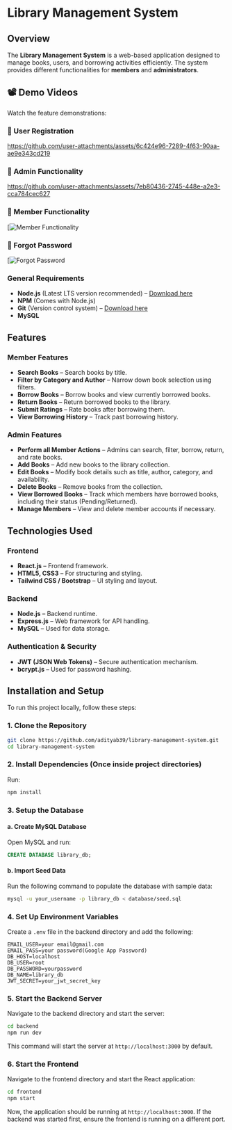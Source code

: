 
# Library Management System

## Overview

The **Library Management System** is a web-based application designed to manage books, users, and borrowing activities efficiently. The system provides different functionalities for **members** and **administrators**.

## 📽️ Demo Videos

Watch the feature demonstrations:

### 🔹 User Registration
https://github.com/user-attachments/assets/6c424e96-7289-4f63-90aa-ae9e343cd219

### 🔹 Admin Functionality
https://github.com/user-attachments/assets/7eb80436-2745-448e-a2e3-cca784cec627

### 🔹 Member Functionality
[![Member Functionality](https://github.com/user-attachments/assets/cd5437ae-2cf2-4d19-b7a8-c6a4e2c5e1ad)

### 🔹 Forgot Password
[![Forgot Password](https://github.com/user-attachments/assets/b7bd4ee1-5b2b-4c60-a553-2447c428c2c8)

### General Requirements
- **Node.js** (Latest LTS version recommended) – [Download here](https://nodejs.org/)
- **NPM** (Comes with Node.js) 
- **Git** (Version control system) – [Download here](https://git-scm.com/)
- **MySQL**

## Features

### Member Features
- **Search Books** – Search books by title.
- **Filter by Category and Author** – Narrow down book selection using filters.
- **Borrow Books** – Borrow books and view currently borrowed books.
- **Return Books** – Return borrowed books to the library.
- **Submit Ratings** – Rate books after borrowing them.
- **View Borrowing History** – Track past borrowing history.

### Admin Features
- **Perform all Member Actions** – Admins can search, filter, borrow, return, and rate books.
- **Add Books** – Add new books to the library collection.
- **Edit Books** – Modify book details such as title, author, category, and availability.
- **Delete Books** – Remove books from the collection.
- **View Borrowed Books** – Track which members have borrowed books, including their status (Pending/Returned).
- **Manage Members** – View and delete member accounts if necessary.

## Technologies Used

### Frontend
- **React.js** – Frontend framework.
- **HTML5, CSS3** – For structuring and styling.
- **Tailwind CSS / Bootstrap** – UI styling and layout.

### Backend
- **Node.js** – Backend runtime.
- **Express.js** – Web framework for API handling.
- **MySQL**  – Used for data storage.

### Authentication & Security
- **JWT (JSON Web Tokens)** – Secure authentication mechanism.
- **bcrypt.js** – Used for password hashing.

## Installation and Setup

To run this project locally, follow these steps:

### 1. Clone the Repository

```bash
git clone https://github.com/adityab39/library-management-system.git
cd library-management-system
```

### 2. Install Dependencies (Once inside project directories)
Run:
```bash
npm install
```

### 3. Setup the Database
#### a. Create MySQL Database
Open MySQL and run:
```sql
CREATE DATABASE library_db;
```

#### b. Import Seed Data
Run the following command to populate the database with sample data:
```bash
mysql -u your_username -p library_db < database/seed.sql
```

### 4. Set Up Environment Variables
Create a `.env` file in the backend directory and add the following:
```env
EMAIL_USER=your email@gmail.com
EMAIL_PASS=your password(Google App Password)
DB_HOST=localhost
DB_USER=root
DB_PASSWORD=yourpassword
DB_NAME=library_db
JWT_SECRET=your_jwt_secret_key
```

### 5. Start the Backend Server
Navigate to the backend directory and start the server:
```bash
cd backend
npm run dev
```
This command will start the server at `http://localhost:3000` by default.

### 6. Start the Frontend
Navigate to the frontend directory and start the React application:
```bash
cd frontend
npm start
```

Now, the application should be running at `http://localhost:3000`. If the backend was started first, ensure the frontend is running on a different port.
